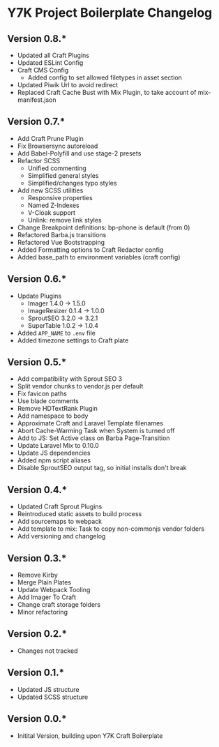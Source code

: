 # Y7K Project Boilerplate Changelog

## Version 0.8.*
* Updated all Craft Plugins
* Updated ESLint Config
* Craft CMS Config
    - Added config to set allowed filetypes in asset section
* Updated Piwik Url to avoid redirect
* Replaced Craft Cache Bust with Mix Plugin, to take account of mix-manifest.json

## Version 0.7.*
* Add Craft Prune Plugin
* Fix Browsersync autoreload
* Add Babel-Polyfill and use stage-2 presets
* Refactor SCSS
    - Unified commenting
    - Simplified general styles
    - Simplified/changes typo styles
* Add new SCSS utilities
    - Responsive properties
    - Named Z-Indexes
    - V-Cloak support
    - Unlink: remove link styles
* Change Breakpoint definitions: bp-phone is default (from 0)
* Refactored Barba.js transitions
* Refactored Vue Bootstrapping
* Added Formatting options to Craft Redactor config
* Added base_path to environment variables (craft config)


## Version 0.6.*
* Update Plugins
    - Imager 1.4.0 -> 1.5.0
    - ImageResizer 0.1.4 -> 1.0.0
    - SproutSEO 3.2.0 -> 3.2.1
    - SuperTable 1.0.2 -> 1.0.4
* Added `APP_NAME` to `.env` file
* Added timezone settings to Craft plate


## Version 0.5.*
* Add compatibility with Sprout SEO 3
* Split vendor chunks to vendor.js per default
* Fix favicon paths
* Use blade comments
* Remove HDTextRank Plugin
* Add namespace to body
* Approximate Craft and Laravel Template filenames
* Abort Cache-Warming Task when System is turned off
* Add to JS: Set Active class on Barba Page-Transition
* Update Laravel Mix to 0.10.0
* Update JS dependencies
* Added npm script aliases
* Disable SproutSEO output tag, so initial installs don't break


## Version 0.4.*
* Updated Craft Sprout Plugins
* Reintroduced static assets to build process
* Add sourcemaps to webpack
* Add template to mix: Task to copy non-commonjs vendor folders
* Add versioning and changelog


## Version 0.3.*
* Remove Kirby
* Merge Plain Plates
* Update Webpack Tooling
* Add Imager To Craft
* Change craft storage folders
* Minor refactoring


## Version 0.2.*
* Changes not tracked


## Version 0.1.*
* Updated JS structure
* Updated SCSS structure


## Version 0.0.*

* Initital Version, building upon Y7K Craft Boilerplate
